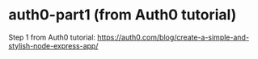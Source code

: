 # auth0-part1 (from Auth0 tutorial)
Step 1 from Auth0 tutorial: https://auth0.com/blog/create-a-simple-and-stylish-node-express-app/
